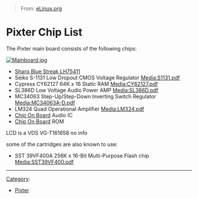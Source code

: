 > From: [eLinux.org](http://eLinux.org/Pixter_Chip_List "http://eLinux.org/Pixter_Chip_List")


# Pixter Chip List



The Pixter main board consists of the following chips:

[![Mainboard.jpg](http://eLinux.org/images/4/43/Mainboard.jpg)](http://eLinux.org/File:Mainboard.jpg)

-   [Sharp Blue Streak LH75411](http://eLinux.org/LH75411 "LH75411")
-   Seiko S-1131 Low Dropout CMOS Voltage Regulator
    [Media:S1131.pdf](http://eLinux.org/images/7/77/S1131.pdf "S1131.pdf")
-   Cypress CY62127 64K x 16 Static RAM
    [Media:CY62127.pdf](http://eLinux.org/images/3/32/CY62127.pdf "CY62127.pdf")
-   SL386D Low Voltage Audio Power AMP
    [Media:SL386D.pdf](http://eLinux.org/images/f/f0/SL386D.pdf "SL386D.pdf")
-   MC34063 Step-Up/Step-Down Inverting Switch Regulator
    [Media:MC34063A-D.pdf](http://eLinux.org/images/e/e6/MC34063A-D.pdf "MC34063A-D.pdf")
-   LM324 Quad Operational Amplifier
    [Media:LM324.pdf](http://eLinux.org/images/8/8b/LM324.pdf "LM324.pdf")
-   [Chip On Board](http://eLinux.org/Chip_On_Board "Chip On Board") Audio IC
-   [Chip On Board](http://eLinux.org/Chip_On_Board "Chip On Board") ROM

LCD is a VDS VG-T161658 no info

some of the cartridges are also known to use:

-   SST 39VF400A 256K x 16-Bit Multi-Purpose Flash chip
    [Media:SST39VF400.pdf](http://eLinux.org/images/7/74/SST39VF400.pdf "SST39VF400.pdf")

* * * * *


[Category](http://eLinux.org/Special:Categories "Special:Categories"):

-   [Pixter](http://eLinux.org/Category:Pixter "Category:Pixter")


